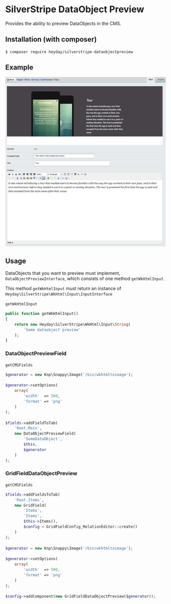 # SilverStripe DataObject Preview

Provides the ability to preview DataObjects in the CMS.

## Installation (with composer)

	$ composer require heyday/silverstripe-dataobjectpreview

## Example

![DataObject Preview Example](resources/example.png?raw=true)

## Usage

DataObjects that you want to preview must implement, `DataObjectPreviewInterface`, which consists of one method `getWkHtmlInput`.

This method `getWkHtmlInput` must return an instance of `Heyday\SilverStripe\WkHtml\Input\InputInterface`

`getWkHtmlInput`

```php
public function getWkHtmlInput()
{
	return new Heyday\SilverStripe\WkHtml\Input\String(
		'Some dataobject preview'
	);
}
```

### DataObjectPreviewField

`getCMSFields`

```php
$generator = new Knp\Snappy\Image('/bin/wkhtmltoimage');

$generator->setOptions(
	array(
		'width'  => 500,
		'format' => 'png'
	)
);

$fields->addFieldToTab(
	'Root.Main',
	new DataObjectPreviewField(
		'SomeDataObject',
		$this,
		$generator
	)
);
```

### GridFieldDataObjectPreview

`getCMSFields`

```php
$fields->addFieldsToTab(
	'Root.Items',
	new GridField(
		'Items',
		'Items',
		$this->Items(),
		$config = GridFieldConfig_RelationEditor::create()
	)
);

$generator = new Knp\Snappy\Image('/bin/wkhtmltoimage');

$generator->setOptions(
	array(
		'width'  => 500,
		'format' => 'png'
	)
);

$config->addComponent(new GridFieldDataObjectPreview($generator));
```